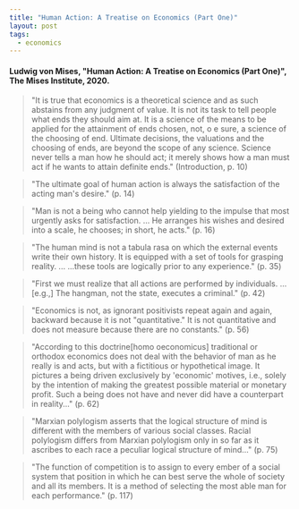 ```yaml
---
title: "Human Action: A Treatise on Economics (Part One)"
layout: post
tags:
  - economics
---
```


#### Ludwig von Mises, "Human Action: A Treatise on Economics (Part One)", The Mises Institute, 2020.

> "It is true that economics is a theoretical science and as such abstains from any judgment of value. It is not its task to tell people what ends they should aim at. It is a science of the means to be applied for the attainment of ends chosen, not, o e sure, a science of the choosing of end. Ultimate decisions, the valuations and the choosing of ends, are beyond the scope of any science. Science never tells a man how he should act; it merely shows how a man must act if he wants to attain definite ends." (Introduction, p. 10)

> "The ultimate goal of human action is always the satisfaction of the acting man's desire." (p. 14)

> "Man is not a being who cannot help yielding to the impulse that most urgently asks for satisfaction. ... He arranges his wishes and desired into a scale, he chooses; in short, he acts." (p. 16)

> "The human mind is not a tabula rasa on which the external events write their own history. It is equipped with a set of tools for grasping reality. ... ...these tools are logically prior to any experience." (p. 35)

> "First we must realize that all actions are performed by individuals. ... [e.g.,] The hangman, not the state, executes a criminal." (p. 42)

> "Economics is not, as ignorant positivists repeat again and again, backward because it is not "quantitative." It is not quantitative and does not measure because there are no constants." (p. 56)

> "According to this doctrine[homo oeconomicus] traditional or orthodox economics does not deal with the behavior of man as he really is and acts, but with a fictitious or hypothetical image. It pictures a being driven exclusively by 'economic' motives, i.e., solely by the intention of making the greatest possible material or monetary profit. Such a being does not have and never did have a counterpart in reality..." (p. 62)

> "Marxian polylogism asserts that the logical structure of mind is different with the members of various social classes. Racial polylogism differs from Marxian polylogism only in so far as it ascribes to each race a peculiar logical structure of mind..." (p. 75)

> "The function of competition is to assign to every ember of a social system that position in which he can best serve the whole of society and all its members. It is a method of selecting the most able man for each performance." (p. 117)
